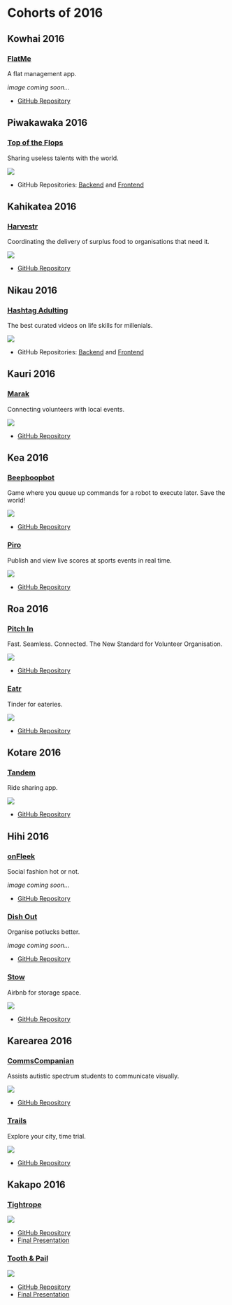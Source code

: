 # Cohorts of 2016

Kowhai 2016
-----------

### [FlatMe](https://github.com/kowhai-2016/flatme)

A flat management app.

_image coming soon..._ <!-- ![](images/2016/) -->

* [GitHub Repository](https://github.com/kowhai-2016/flatme)


<!-- Weka 2016
---------

### []()

<!-- description -->

<!-- ![](images/2016/) -->

<!-- * [GitHub Repository](https://github.com/weka-2016/) -->


Piwakawaka 2016
---------------

### [Top of the Flops](https://topoftheflops.github.io/client-side/)

Sharing useless talents with the world.

![](images/2016/top-of-the-flops.png)

* GitHub Repositories: [Backend](https://github.com/TopOfTheFlops/server-side) and [Frontend](https://github.com/TopOfTheFlops/client-side)

<!-- Kokako 2016
-----------

### []() -->

<!-- description -->

<!-- ![](images/2016/) -->

<!-- * [GitHub Repository](https://github.com/Kokako-2016/) -->


<!-- Kereru 2016
-----------

### []() -->

<!-- description -->

<!-- ![](images/2016/) -->

<!-- * [GitHub Repository](https://github.com/kereru-2016/) -->


Kahikatea 2016
--------------

### [Harvestr](http://harvestr.nz)

Coordinating the delivery of surplus food to organisations that need it.

![](images/2016/harvestr.png)

* [GitHub Repository](https://github.com/kahikatea-2016/harvestr)


Nikau 2016
----------

### [Hashtag Adulting](http://www.hashtagadulting.co.nz)

The best curated videos on life skills for millenials.

![](images/2016/hashtag-adulting.png)

* GitHub Repositories: [Backend](https://github.com/nikau-2016/lifestack) and [Frontend](https://github.com/nikau-2016/lifestack-client)


Kauri 2016
----------

### [Marak](https://www.marak.nz)

Connecting volunteers with local events.

![](images/2016/marak.png)

* [GitHub Repository](https://github.com/kauri-2016/marak)


Kea 2016
--------

### [Beepboopbot](http://beepboopbot.com)

Game where you queue up commands for a robot to execute later. Save the world!

![](images/2016/beepboopbot.png)

* [GitHub Repository](https://github.com/BeepBoopBot/BeepBoopBot)


### [Piro](https://piro-score.herokuapp.com/)

Publish and view live scores at sports events in real time.

![](images/2016/piro.png)

* [GitHub Repository](https://github.com/piro-inc/piro)


Roa 2016
--------

### [Pitch In](http://pitch-in-nz.herokuapp.com)

Fast. Seamless. Connected. The New Standard for Volunteer Organisation.

![](images/2016/pitch-in.png)

* [GitHub Repository](https://github.com/AuxiliumRoa)


### [Eatr](https://eatr.herokuapp.com)

Tinder for eateries.

![](images/2016/eatr.png)

* [GitHub Repository](https://github.com/Eatr/eatr)


Kotare 2016
-----------

### [Tandem](https://github.com/Tandem-NZ/tandem)

Ride sharing app.

![](images/2016/tandem.png)

* [GitHub Repository](https://github.com/Tandem-NZ/tandem)


 Hihi 2016
---------

### [onFleek](https://github.com/andrew-travis-wadman/TBD)

Social fashion hot or not.

_image coming soon..._ <!-- ![](images/2016/.png) -->

* [GitHub Repository](https://github.com/andrew-travis-wadman/TBD)


### [Dish Out](https://github.com/James-Sangalli/DishOut)

Organise potlucks better.

_image coming soon..._ <!-- ![](images/2016/.png) -->

* [GitHub Repository](https://github.com/James-Sangalli/DishOut)


### [Stow](http://stow-hihi.herokuapp.com/#/) 

Airbnb for storage space.

![](images/2016/stow.png)

* [GitHub Repository](https://github.com/rawad-alawar/stow)
 

Karearea 2016
-------------

### [CommsCompanian](https://github.com/melissa-c/Comms)

Assists autistic spectrum students to communicate visually.

![](images/2016/comms-companion.png)

* [GitHub Repository](https://github.com/melissa-c/Comms)


### [Trails](https://trails-app.herokuapp.com/)

Explore your city, time trial.

![](images/2016/trails.png)

* [GitHub Repository](https://github.com/danieldelacruz01/trails)


Kakapo 2016
-----------

### [Tightrope](https://github.com/kakapo2016-projects/tightrope)

![](images/2016/tightrope.png)

* [GitHub Repository](https://github.com/kakapo2016-projects/tightrope)
* [Final Presentation](https://www.youtube.com/watch?v=E8keq_d2u6U&feature=youtu.be)


### [Tooth & Pail](http://toothandpail.herokuapp.com/)

![](images/2016/tooth-and-pail.png)

* [GitHub Repository](https://github.com/kakapo2016-projects/tooth-and-pail)
* [Final Presentation](https://www.youtube.com/watch?v=6amWNhbr9Hk&feature=youtu.be)
